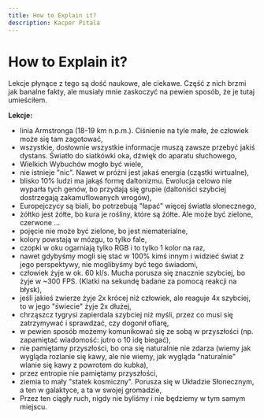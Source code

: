 ```yaml
---
title: How to Explain it?
description: Kacper Pitala
---
```


# How to Explain it?

Lekcje płynące z tego są dość naukowe, ale ciekawe. Część z nich brzmi jak banalne fakty, ale musiały mnie zaskoczyć na pewien sposób, że je tutaj umieściłem.

**Lekcje:**
- linia Armstronga (18-19 km n.p.m.). Ciśnienie na tyle małe, że człowiek może się tam zagotować,
- wszystkie, dosłownie wszystkie informacje muszą zawsze przebyć jakiś dystans. Światło do siatkówki oka, dźwięk do aparatu słuchowego,
- Wielkich Wybuchów mogło być wiele,
- nie istnieje "nic". Nawet w próżni jest jakaś energia (cząstki wirtualne),
- blisko 10% ludzi ma jakąś formę daltonizmu. Ewolucja celowo nie wyparła tych genów, bo przydają się grupie (daltoniści szybciej dostrzegają zakamuflowanych wrogów),
- Europejczycy są biali, bo potrzebują "łapać" więcej światła słonecznego,
- żółtko jest żółte, bo kura je rośliny, które są żółte. Ale może być zielone, czerwone ...
- pojęcie nie może być zielone, bo jest niematerialne,
- kolory powstają w mózgu, to tylko fale,
- czopki w oku ogarniają tylko RGB i to tylko 1 kolor na raz,
- nawet gdybyśmy mogli się stać w 100% kimś innym i widzieć świat z jego perspektywy, nie moglibyśmy być tego świadomi,
- człowiek żyje w ok. 60 kl/s. Mucha porusza się znacznie szybciej, bo żyje w ~300 FPS. (Klatki na sekundę badane za pomocą reakcji na błysk),
- jeśli jakieś zwierze żyje 2x krócej niż człowiek, ale reaguje 4x szybciej, to w jego "świecie" żyje 2x dłużej,
- chrząszcz tygrysi zapierdala szybciej niż myśli, przez co musi się zatrzymywać i sprawdzać, czy dogonił ofiarę,
- w pewien sposób możemy komunikować się ze sobą w przyszłości (np. zapamiętać wiadomość: jutro o 10 idę biegać),
- nie pamiętamy przyszłości, bo ona się naturalnie nie zdarza (wiemy jak wygląda rozlanie się kawy, ale nie wiemy, jak wygląda "naturalnie" wlanie się kawy z powrotem do kubka),
- przez entropie nie pamiętamy przyszłości,
- ziemia to mały "statek kosmiczny". Porusza się w Układzie Słonecznym, a ten w galaktyce, a ta w swojej gromadzie,
- Przez ten ciągły ruch, nigdy nie byliśmy i nie będziemy w tym samym miejscu. 